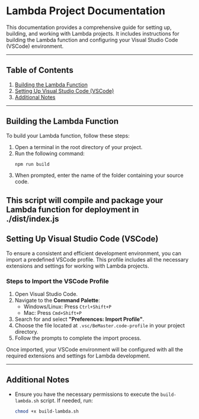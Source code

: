 # Lambda Project Documentation

This documentation provides a comprehensive guide for setting up, building, and working with Lambda projects. It includes instructions for building the Lambda function and configuring your Visual Studio Code (VSCode) environment.

---

## Table of Contents

1. [Building the Lambda Function](#building-the-lambda-function)
2. [Setting Up Visual Studio Code (VSCode)](#setting-up-visual-studio-code-vscode)
3. [Additional Notes](#additional-notes)

---

## Building the Lambda Function

To build your Lambda function, follow these steps:

1. Open a terminal in the root directory of your project.
2. Run the following command:
   ```bash
   npm run build
   ```
3. When prompted, enter the name of the folder containing your source code.

## This script will compile and package your Lambda function for deployment in ./dist/index.js

## Setting Up Visual Studio Code (VSCode)

To ensure a consistent and efficient development environment, you can import a predefined VSCode profile. This profile includes all the necessary extensions and settings for working with Lambda projects.

### Steps to Import the VSCode Profile

1. Open Visual Studio Code.
2. Navigate to the **Command Palette**:
   - Windows/Linux: Press `Ctrl+Shift+P`
   - Mac: Press `Cmd+Shift+P`
3. Search for and select **"Preferences: Import Profile"**.
4. Choose the file located at `.vsc/BeMaster.code-profile` in your project directory.
5. Follow the prompts to complete the import process.

Once imported, your VSCode environment will be configured with all the required extensions and settings for Lambda development.

---

## Additional Notes

- Ensure you have the necessary permissions to execute the `build-lambda.sh` script. If needed, run:
  ```bash
  chmod +x build-lambda.sh
  ```
